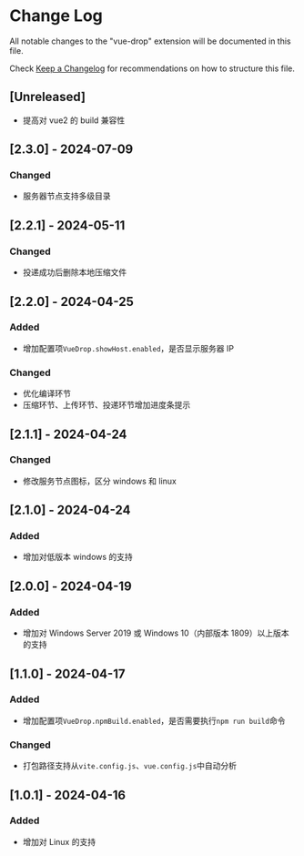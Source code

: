 # Change Log

All notable changes to the "vue-drop" extension will be documented in this file.

Check [Keep a Changelog](http://keepachangelog.com/) for recommendations on how to structure this file.

## [Unreleased]

- 提高对 vue2 的 build 兼容性

## [2.3.0] - 2024-07-09

### Changed

- 服务器节点支持多级目录

## [2.2.1] - 2024-05-11

### Changed

- 投递成功后删除本地压缩文件

## [2.2.0] - 2024-04-25

### Added

- 增加配置项`VueDrop.showHost.enabled`，是否显示服务器 IP

### Changed

- 优化编译环节
- 压缩环节、上传环节、投递环节增加进度条提示

## [2.1.1] - 2024-04-24

### Changed

- 修改服务节点图标，区分 windows 和 linux

## [2.1.0] - 2024-04-24

### Added

- 增加对低版本 windows 的支持

## [2.0.0] - 2024-04-19

### Added

- 增加对 Windows Server 2019 或 Windows 10（内部版本 1809）以上版本的支持

## [1.1.0] - 2024-04-17

### Added

- 增加配置项`VueDrop.npmBuild.enabled`，是否需要执行`npm run build`命令

### Changed

- 打包路径支持从`vite.config.js`、`vue.config.js`中自动分析

## [1.0.1] - 2024-04-16

### Added

- 增加对 Linux 的支持
